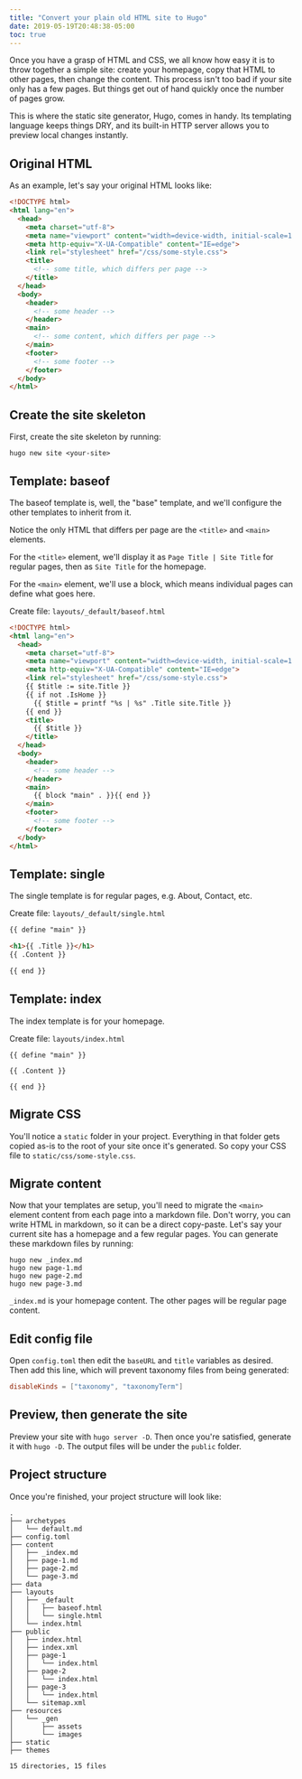 ```yaml
---
title: "Convert your plain old HTML site to Hugo"
date: 2019-05-19T20:48:38-05:00
toc: true
---
```


Once you have a grasp of HTML and CSS, we all know how easy it is to throw together a simple site: create your homepage, copy that HTML to other pages, then change the content. This process isn't too bad if your site only has a few pages. But things get out of hand quickly once the number of pages grow.

This is where the static site generator, Hugo, comes in handy. Its templating language keeps things DRY, and its built-in HTTP server allows you to preview local changes instantly. 

## Original HTML

As an example, let's say your original HTML looks like:

```html
<!DOCTYPE html>
<html lang="en">
  <head>
    <meta charset="utf-8">
    <meta name="viewport" content="width=device-width, initial-scale=1.0">
    <meta http-equiv="X-UA-Compatible" content="IE=edge">
    <link rel="stylesheet" href="/css/some-style.css">
    <title>
      <!-- some title, which differs per page -->
    </title>
  </head>
  <body>
    <header>
      <!-- some header -->
    </header>
    <main>
      <!-- some content, which differs per page -->
    </main>
    <footer>
      <!-- some footer -->
    </footer>
  </body>
</html>
```

## Create the site skeleton

First, create the site skeleton by running:

```
hugo new site <your-site>
```

## Template: baseof

The baseof template is, well, the "base" template, and we'll configure the other templates to inherit from it. 

Notice the only HTML that differs per page are the `<title>` and `<main>` elements.

For the `<title>` element, we'll display it as `Page Title | Site Title` for regular pages, then as `Site Title` for the homepage. 

For the `<main>` element, we'll use a block, which means individual pages can define what goes here.  

Create file: `layouts/_default/baseof.html`

```html
<!DOCTYPE html>
<html lang="en">
  <head>
    <meta charset="utf-8">
    <meta name="viewport" content="width=device-width, initial-scale=1.0">
    <meta http-equiv="X-UA-Compatible" content="IE=edge">
    <link rel="stylesheet" href="/css/some-style.css">
    {{ $title := site.Title }}
    {{ if not .IsHome }}
      {{ $title = printf "%s | %s" .Title site.Title }}
    {{ end }}
    <title>
      {{ $title }}
    </title>
  </head>
  <body>
    <header>
      <!-- some header -->
    </header>
    <main>
      {{ block "main" . }}{{ end }}
    </main>
    <footer>
      <!-- some footer -->
    </footer>
  </body>
</html>
```

## Template: single

The single template is for regular pages, e.g. About, Contact, etc.

Create file: `layouts/_default/single.html`

```html
{{ define "main" }}

<h1>{{ .Title }}</h1>
{{ .Content }}

{{ end }}
```

## Template: index

The index template is for your homepage. 

Create file: `layouts/index.html`

```
{{ define "main" }}

{{ .Content }}

{{ end }}
```

## Migrate CSS

You'll notice a `static` folder in your project. Everything in that folder gets copied as-is to the root of your site once it's generated. So copy your CSS file to `static/css/some-style.css`. 

## Migrate content

Now that your templates are setup, you'll need to migrate the `<main>` element content from each page into a markdown file. Don't worry, you can write HTML in markdown, so it can be a direct copy-paste. Let's say your current site has a homepage and a few regular pages. You can generate these markdown files by running:

```
hugo new _index.md
hugo new page-1.md
hugo new page-2.md
hugo new page-3.md
```

`_index.md` is your homepage content. The other pages will be regular page content. 


## Edit config file

Open `config.toml` then edit the `baseURL` and `title` variables as desired. Then add this line, which will prevent taxonomy files from being generated:

```toml
disableKinds = ["taxonomy", "taxonomyTerm"]
```

## Preview, then generate the site

Preview your site with `hugo server -D`. Then once you're satisfied, generate it with `hugo -D`. The output files will be under the `public` folder. 

## Project structure

Once you're finished, your project structure will look like:

```
.
├── archetypes
│   └── default.md
├── config.toml
├── content
│   ├── _index.md
│   ├── page-1.md
│   ├── page-2.md
│   └── page-3.md
├── data
├── layouts
│   ├── _default
│   │   ├── baseof.html
│   │   └── single.html
│   └── index.html
├── public
│   ├── index.html
│   ├── index.xml
│   ├── page-1
│   │   └── index.html
│   ├── page-2
│   │   └── index.html
│   ├── page-3
│   │   └── index.html
│   └── sitemap.xml
├── resources
│   └── _gen
│       ├── assets
│       └── images
├── static
├── themes

15 directories, 15 files
```
